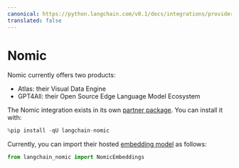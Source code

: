 ```yaml
---
canonical: https://python.langchain.com/v0.1/docs/integrations/providers/nomic
translated: false
---
```


# Nomic

Nomic currently offers two products:

- Atlas: their Visual Data Engine
- GPT4All: their Open Source Edge Language Model Ecosystem

The Nomic integration exists in its own [partner package](https://pypi.org/project/langchain-nomic/). You can install it with:

```python
%pip install -qU langchain-nomic
```

Currently, you can import their hosted [embedding model](/docs/integrations/text_embedding/nomic) as follows:

```python
from langchain_nomic import NomicEmbeddings
```